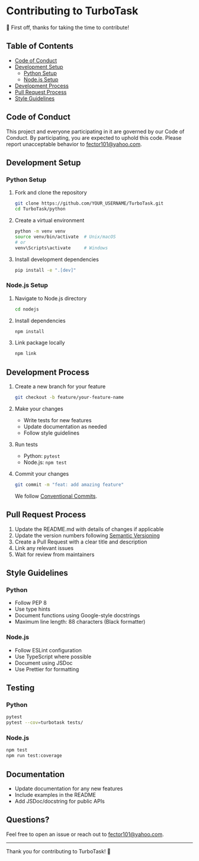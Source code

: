 # Contributing to TurboTask

👋 First off, thanks for taking the time to contribute! 

## Table of Contents
- [Code of Conduct](#code-of-conduct)
- [Development Setup](#development-setup)
  - [Python Setup](#python-setup)
  - [Node.js Setup](#nodejs-setup)
- [Development Process](#development-process)
- [Pull Request Process](#pull-request-process)
- [Style Guidelines](#style-guidelines)

## Code of Conduct

This project and everyone participating in it are governed by our Code of Conduct. By participating, you are expected to uphold this code. Please report unacceptable behavior to fector101@yahoo.com.

## Development Setup

### Python Setup
1. Fork and clone the repository
   ```bash
   git clone https://github.com/YOUR_USERNAME/TurboTask.git
   cd TurboTask/python
   ```

2. Create a virtual environment
   ```bash
   python -m venv venv
   source venv/bin/activate  # Unix/macOS
   # or
   venv\Scripts\activate     # Windows
   ```

3. Install development dependencies
   ```bash
   pip install -e ".[dev]"
   ```

### Node.js Setup
1. Navigate to Node.js directory
   ```bash
   cd nodejs
   ```

2. Install dependencies
   ```bash
   npm install
   ```

3. Link package locally
   ```bash
   npm link
   ```

## Development Process

1. Create a new branch for your feature
   ```bash
   git checkout -b feature/your-feature-name
   ```

2. Make your changes
   - Write tests for new features
   - Update documentation as needed
   - Follow style guidelines

3. Run tests
   - Python: `pytest`
   - Node.js: `npm test`

4. Commit your changes
   ```bash
   git commit -m "feat: add amazing feature"
   ```
   We follow [Conventional Commits](https://www.conventionalcommits.org/).

## Pull Request Process

1. Update the README.md with details of changes if applicable
2. Update the version numbers following [Semantic Versioning](https://semver.org/)
3. Create a Pull Request with a clear title and description
4. Link any relevant issues
5. Wait for review from maintainers

## Style Guidelines

### Python
- Follow PEP 8
- Use type hints
- Document functions using Google-style docstrings
- Maximum line length: 88 characters (Black formatter)

### Node.js
- Follow ESLint configuration
- Use TypeScript where possible
- Document using JSDoc
- Use Prettier for formatting

## Testing

### Python
```bash
pytest
pytest --cov=turbotask tests/
```

### Node.js
```bash
npm test
npm run test:coverage
```

## Documentation

- Update documentation for any new features
- Include examples in the README
- Add JSDoc/docstring for public APIs

## Questions?

Feel free to open an issue or reach out to fector101@yahoo.com.

---

Thank you for contributing to TurboTask! 🎉